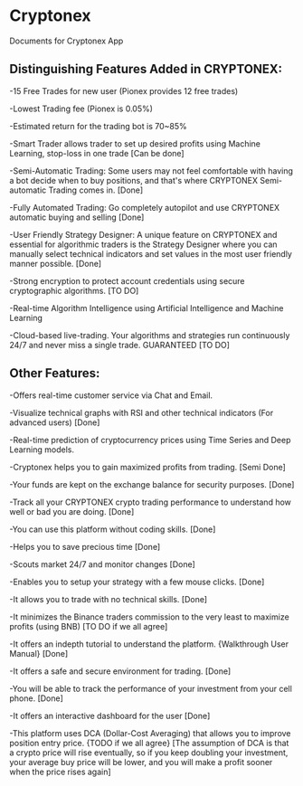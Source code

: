# Cryptonex
Documents for Cryptonex App

## Distinguishing Features Added in CRYPTONEX:

-15 Free Trades for new user (Pionex provides 12 free trades)

-Lowest Trading fee (Pionex is 0.05%)

-Estimated return for the trading bot is 70~85%

-Smart Trader allows trader to set up desired profits using Machine Learning, stop-loss in one trade [Can be done]

-Semi-Automatic Trading: Some users may not feel comfortable with having a bot decide when to buy positions, and that's where CRYPTONEX Semi-automatic Trading comes in. [Done]

-Fully Automated Trading: Go completely autopilot and use CRYPTONEX automatic buying and selling [Done]

-User Friendly Strategy Designer: A unique feature on CRYPTONEX and essential for algorithmic traders is the Strategy Designer where you can manually select technical indicators and set values in the most user friendly manner possible. [Done]

-Strong encryption to protect account credentials using secure cryptographic algorithms. [TO DO]

-Real-time Algorithm Intelligence using Artificial Intelligence and Machine Learning

-Cloud-based live-trading. Your algorithms and strategies run continuously 24/7 and never miss a single trade. GUARANTEED [TO DO]

## Other Features:

-Offers real-time customer service via Chat and Email.

-Visualize technical graphs with RSI and other technical indicators (For advanced users) [Done]

-Real-time prediction of cryptocurrency prices using Time Series and Deep Learning models.

-Cryptonex helps you to gain maximized profits from trading. [Semi Done]

-Your funds are kept on the exchange balance for security purposes. [Done]

-Track all your CRYPTONEX crypto trading performance to understand how well or bad you are doing. [Done]

-You can use this platform without coding skills. [Done]

-Helps you to save precious time [Done]

-Scouts market 24/7 and monitor changes [Done]

-Enables you to setup your strategy with a few mouse clicks. [Done]

-It allows you to trade with no technical skills. [Done]

-It minimizes the Binance traders commission to the very least to maximize profits (using BNB) [TO DO if we all agree]

-It offers an indepth tutorial to understand the platform. {Walkthrough User Manual} [Done]

-It offers a safe and secure environment for trading. [Done]

-You will be able to track the performance of your investment from your cell phone. [Done]

-It offers an interactive dashboard for the user [Done]

-This platform uses DCA (Dollar-Cost Averaging) that allows you to improve position entry price. {TODO if we all agree}
[The assumption of DCA is that a crypto price will rise eventually, so if you keep doubling your investment, your average buy price will be lower, and you will make a profit sooner when the price rises again]
